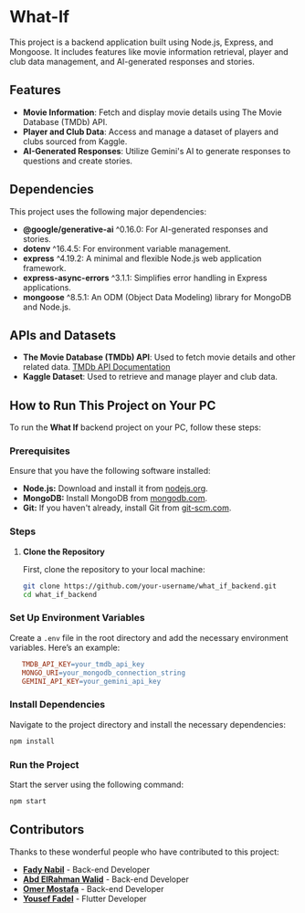 # What-If

This project is a backend application built using Node.js, Express, and Mongoose. It includes features like movie information retrieval, player and club data management, and AI-generated responses and stories.

## Features

- **Movie Information**: Fetch and display movie details using The Movie Database (TMDb) API.
- **Player and Club Data**: Access and manage a dataset of players and clubs sourced from Kaggle.
- **AI-Generated Responses**: Utilize Gemini's AI to generate responses to questions and create stories.

## Dependencies

This project uses the following major dependencies:

- **@google/generative-ai** ^0.16.0: For AI-generated responses and stories.
- **dotenv** ^16.4.5: For environment variable management.
- **express** ^4.19.2: A minimal and flexible Node.js web application framework.
- **express-async-errors** ^3.1.1: Simplifies error handling in Express applications.
- **mongoose** ^8.5.1: An ODM (Object Data Modeling) library for MongoDB and Node.js.

## APIs and Datasets

- **The Movie Database (TMDb) API**: Used to fetch movie details and other related data. [TMDb API Documentation](https://api.themoviedb.org)
- **Kaggle Dataset**: Used to retrieve and manage player and club data.

## How to Run This Project on Your PC

To run the **What If** backend project on your PC, follow these steps:

### Prerequisites

Ensure that you have the following software installed:

- **Node.js:** Download and install it from [nodejs.org](https://nodejs.org/).
- **MongoDB:** Install MongoDB from [mongodb.com](https://www.mongodb.com/).
- **Git:** If you haven't already, install Git from [git-scm.com](https://git-scm.com/).

### Steps

1. **Clone the Repository**

   First, clone the repository to your local machine:
   
   ```bash
   git clone https://github.com/your-username/what_if_backend.git
   cd what_if_backend
### Set Up Environment Variables

Create a `.env` file in the root directory and add the necessary environment variables. Here’s an example:

```makefile
   TMDB_API_KEY=your_tmdb_api_key
   MONGO_URI=your_mongodb_connection_string
   GEMINI_API_KEY=your_gemini_api_key
```
### Install Dependencies

Navigate to the project directory and install the necessary dependencies:

```bash
npm install
```
### Run the Project

Start the server using the following command:

```bash
npm start
```
## Contributors

Thanks to these wonderful people who have contributed to this project:
- **[Fady Nabil](https://github.com/FadyBoj)** - Back-end Developer
- **[Abd ElRahman Walid](https://github.com/wello88)** - Back-end Developer
- **[Omer Mostafa](https://github.com/omerbag-9)** - Back-end Developer
- **[Yousef Fadel](https://github.com/YousefMohamed19)** - Flutter Developer
